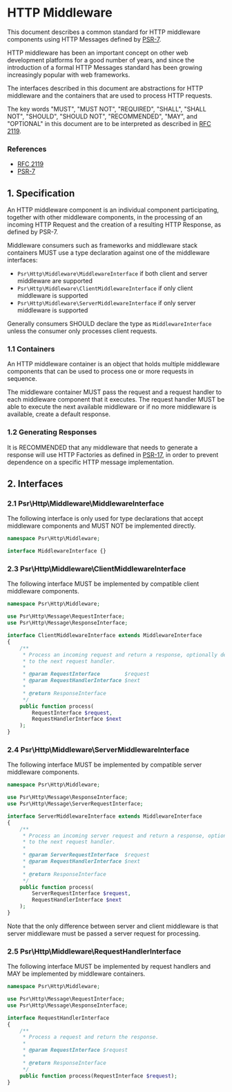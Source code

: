 HTTP Middleware
===============

This document describes a common standard for HTTP middleware components using
HTTP Messages defined by [PSR-7](http://www.php-fig.org/psr/psr-7/).

HTTP middleware has been an important concept on other web development platforms
for a good number of years, and since the introduction of a formal HTTP Messages
standard has been growing increasingly popular with web frameworks.

The interfaces described in this document are abstractions for HTTP middleware
and the containers that are used to process HTTP requests.

The key words "MUST", "MUST NOT", "REQUIRED", "SHALL", "SHALL NOT", "SHOULD",
"SHOULD NOT", "RECOMMENDED", "MAY", and "OPTIONAL" in this document are to be
interpreted as described in [RFC 2119](http://tools.ietf.org/html/rfc2119).

### References

- [RFC 2119](http://tools.ietf.org/html/rfc2119)
- [PSR-7](http://www.php-fig.org/psr/psr-7/)

## 1. Specification

An HTTP middleware component is an individual component participating, together
with other middleware components, in the processing of an incoming HTTP Request
and the creation of a resulting HTTP Response, as defined by PSR-7.

Middleware consumers such as frameworks and middleware stack containers MUST
use a type declaration against one of the middleware interfaces:

- `Psr\Http\Middleware\MiddlewareInterface` if both client and server middleware are supported
- `Psr\Http\Middleware\ClientMiddlewareInterface` if only client middleware is supported
- `Psr\Http\Middleware\ServerMiddlewareInterface` if only server middleware is supported

Generally consumers SHOULD declare the type as `MiddlewareInterface` unless the
consumer only processes client requests.

### 1.1 Containers

An HTTP middleware container is an object that holds multiple middleware
components that can be used to process one or more requests in sequence.

The middleware container MUST pass the request and a request handler to each
middleware component that it executes. The request handler MUST be able to execute
the next available middleware or if no more middleware is available, create a
default response.

### 1.2 Generating Responses

It is RECOMMENDED that any middleware that needs to generate a response will
use HTTP Factories as defined in [PSR-17](http://www.php-fig.org/psr/psr-17/),
in order to prevent dependence on a specific HTTP message implementation.

## 2. Interfaces

### 2.1 Psr\Http\Middleware\MiddlewareInterface

The following interface is only used for type declarations that accept middleware
components and MUST NOT be implemented directly.

```php
namespace Psr\Http\Middleware;

interface MiddlewareInterface {}
```

### 2.3 Psr\Http\Middleware\ClientMiddlewareInterface

The following interface MUST be implemented by compatible client middleware components.

```php
namespace Psr\Http\Middleware;

use Psr\Http\Message\RequestInterface;
use Psr\Http\Message\ResponseInterface;

interface ClientMiddlewareInterface extends MiddlewareInterface
{
    /**
     * Process an incoming request and return a response, optionally delegating
     * to the next request handler.
     *
     * @param RequestInterface        $request
     * @param RequestHandlerInterface $next
     *
     * @return ResponseInterface
     */
    public function process(
        RequestInterface $request,
        RequestHandlerInterface $next
    );
}
```

### 2.4 Psr\Http\Middleware\ServerMiddlewareInterface

The following interface MUST be implemented by compatible server middleware components.

```php
namespace Psr\Http\Middleware;

use Psr\Http\Message\ResponseInterface;
use Psr\Http\Message\ServerRequestInterface;

interface ServerMiddlewareInterface extends MiddlewareInterface
{
    /**
     * Process an incoming server request and return a response, optionally delegating
     * to the next request handler.
     *
     * @param ServerRequestInterface  $request
     * @param RequestHandlerInterface $next
     *
     * @return ResponseInterface
     */
    public function process(
        ServerRequestInterface $request,
        RequestHandlerInterface $next
    );
}
```

Note that the only difference between server and client middleware is that server
middleware must be passed a server request for processing.

### 2.5 Psr\Http\Middleware\RequestHandlerInterface

The following interface MUST be implemented by request handlers and MAY be
implemented by middleware containers.

```php
namespace Psr\Http\Middleware;

use Psr\Http\Message\RequestInterface;
use Psr\Http\Message\ResponseInterface;

interface RequestHandlerInterface
{
    /**
     * Process a request and return the response.
     *
     * @param RequestInterface $request
     *
     * @return ResponseInterface
     */
    public function process(RequestInterface $request);
}
```
